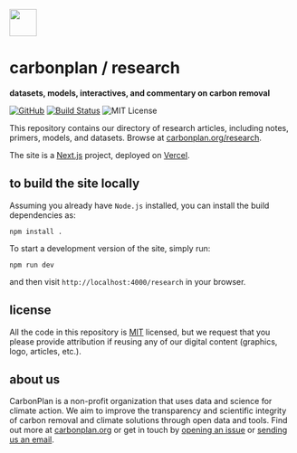 <img
  src='https://carbonplan-assets.s3.amazonaws.com/monogram/dark-small.png'
  height='48'
/>

# carbonplan / research

**datasets, models, interactives, and commentary on carbon removal**

[![GitHub][github-badge]][github]
[![Build Status]][actions]
![MIT License][]

[github]: https://github.com/carbonplan/research
[github-badge]: https://badgen.net/badge/-/github?icon=github&label
[build status]: https://github.com/carbonplan/research/actions/workflows/main.yml/badge.svg
[actions]: https://github.com/carbonplan/research/actions/workflows/main.yaml
[mit license]: https://badgen.net/badge/license/MIT/blue

This repository contains our directory of research articles, including notes, primers, models, and datasets. Browse at [carbonplan.org/research](https://carbonplan.org/research).

The site is a [Next.js](https://nextjs.org/) project, deployed on [Vercel](https://vercel.com/).

## to build the site locally

Assuming you already have `Node.js` installed, you can install the build dependencies as:

```shell
npm install .
```

To start a development version of the site, simply run:

```shell
npm run dev
```

and then visit `http://localhost:4000/research` in your browser.

## license

All the code in this repository is [MIT](https://choosealicense.com/licenses/mit/) licensed, but we request that you please provide attribution if reusing any of our digital content (graphics, logo, articles, etc.).

## about us

CarbonPlan is a non-profit organization that uses data and science for climate action. We aim to improve the transparency and scientific integrity of carbon removal and climate solutions through open data and tools. Find out more at [carbonplan.org](https://carbonplan.org/) or get in touch by [opening an issue](https://github.com/carbonplan/research/issues/new) or [sending us an email](mailto:hello@carbonplan.org).
